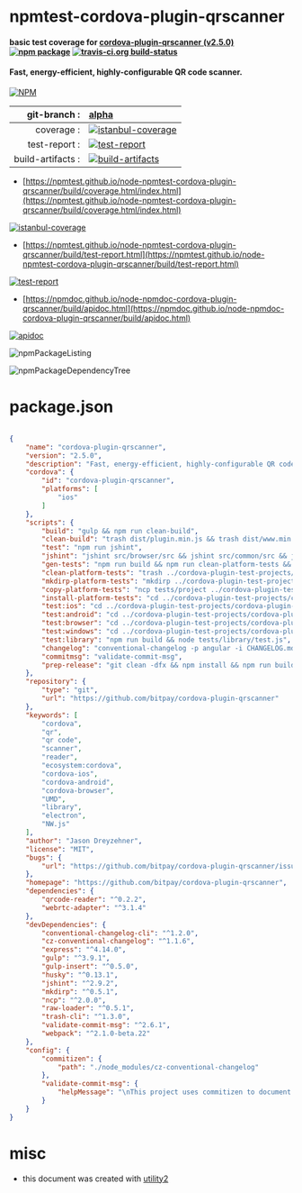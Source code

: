 # npmtest-cordova-plugin-qrscanner

#### basic test coverage for  [cordova-plugin-qrscanner (v2.5.0)](https://github.com/bitpay/cordova-plugin-qrscanner)  [![npm package](https://img.shields.io/npm/v/npmtest-cordova-plugin-qrscanner.svg?style=flat-square)](https://www.npmjs.org/package/npmtest-cordova-plugin-qrscanner) [![travis-ci.org build-status](https://api.travis-ci.org/npmtest/node-npmtest-cordova-plugin-qrscanner.svg)](https://travis-ci.org/npmtest/node-npmtest-cordova-plugin-qrscanner)

#### Fast, energy-efficient, highly-configurable QR code scanner.

[![NPM](https://nodei.co/npm/cordova-plugin-qrscanner.png?downloads=true&downloadRank=true&stars=true)](https://www.npmjs.com/package/cordova-plugin-qrscanner)

| git-branch : | [alpha](https://github.com/npmtest/node-npmtest-cordova-plugin-qrscanner/tree/alpha)|
|--:|:--|
| coverage : | [![istanbul-coverage](https://npmtest.github.io/node-npmtest-cordova-plugin-qrscanner/build/coverage.badge.svg)](https://npmtest.github.io/node-npmtest-cordova-plugin-qrscanner/build/coverage.html/index.html)|
| test-report : | [![test-report](https://npmtest.github.io/node-npmtest-cordova-plugin-qrscanner/build/test-report.badge.svg)](https://npmtest.github.io/node-npmtest-cordova-plugin-qrscanner/build/test-report.html)|
| build-artifacts : | [![build-artifacts](https://npmtest.github.io/node-npmtest-cordova-plugin-qrscanner/glyphicons_144_folder_open.png)](https://github.com/npmtest/node-npmtest-cordova-plugin-qrscanner/tree/gh-pages/build)|

- [https://npmtest.github.io/node-npmtest-cordova-plugin-qrscanner/build/coverage.html/index.html](https://npmtest.github.io/node-npmtest-cordova-plugin-qrscanner/build/coverage.html/index.html)

[![istanbul-coverage](https://npmtest.github.io/node-npmtest-cordova-plugin-qrscanner/build/screenCapture.buildCi.browser.%252Ftmp%252Fbuild%252Fcoverage.lib.html.png)](https://npmtest.github.io/node-npmtest-cordova-plugin-qrscanner/build/coverage.html/index.html)

- [https://npmtest.github.io/node-npmtest-cordova-plugin-qrscanner/build/test-report.html](https://npmtest.github.io/node-npmtest-cordova-plugin-qrscanner/build/test-report.html)

[![test-report](https://npmtest.github.io/node-npmtest-cordova-plugin-qrscanner/build/screenCapture.buildCi.browser.%252Ftmp%252Fbuild%252Ftest-report.html.png)](https://npmtest.github.io/node-npmtest-cordova-plugin-qrscanner/build/test-report.html)

- [https://npmdoc.github.io/node-npmdoc-cordova-plugin-qrscanner/build/apidoc.html](https://npmdoc.github.io/node-npmdoc-cordova-plugin-qrscanner/build/apidoc.html)

[![apidoc](https://npmdoc.github.io/node-npmdoc-cordova-plugin-qrscanner/build/screenCapture.buildCi.browser.%252Ftmp%252Fbuild%252Fapidoc.html.png)](https://npmdoc.github.io/node-npmdoc-cordova-plugin-qrscanner/build/apidoc.html)

![npmPackageListing](https://npmtest.github.io/node-npmtest-cordova-plugin-qrscanner/build/screenCapture.npmPackageListing.svg)

![npmPackageDependencyTree](https://npmtest.github.io/node-npmtest-cordova-plugin-qrscanner/build/screenCapture.npmPackageDependencyTree.svg)



# package.json

```json

{
    "name": "cordova-plugin-qrscanner",
    "version": "2.5.0",
    "description": "Fast, energy-efficient, highly-configurable QR code scanner.",
    "cordova": {
        "id": "cordova-plugin-qrscanner",
        "platforms": [
            "ios"
        ]
    },
    "scripts": {
        "build": "gulp && npm run clean-build",
        "clean-build": "trash dist/plugin.min.js && trash dist/www.min.js && trash src/browser/worker.min.js",
        "test": "npm run jshint",
        "jshint": "jshint src/browser/src && jshint src/common/src && jshint tests",
        "gen-tests": "npm run build && npm run clean-platform-tests && npm run mkdirp-platform-tests && npm run copy-platform-tests && npm run install-platform-tests",
        "clean-platform-tests": "trash ../cordova-plugin-test-projects/cordova-plugin-qrscanner-tests",
        "mkdirp-platform-tests": "mkdirp ../cordova-plugin-test-projects/cordova-plugin-qrscanner-tests",
        "copy-platform-tests": "ncp tests/project ../cordova-plugin-test-projects/cordova-plugin-qrscanner-tests",
        "install-platform-tests": "cd ../cordova-plugin-test-projects/cordova-plugin-qrscanner-tests && npm install",
        "test:ios": "cd ../cordova-plugin-test-projects/cordova-plugin-qrscanner-tests && npm run test:ios",
        "test:android": "cd ../cordova-plugin-test-projects/cordova-plugin-qrscanner-tests && npm run test:android",
        "test:browser": "cd ../cordova-plugin-test-projects/cordova-plugin-qrscanner-tests && npm run test:browser",
        "test:windows": "cd ../cordova-plugin-test-projects/cordova-plugin-qrscanner-tests && npm run test:windows",
        "test:library": "npm run build && node tests/library/test.js",
        "changelog": "conventional-changelog -p angular -i CHANGELOG.md -s",
        "commitmsg": "validate-commit-msg",
        "prep-release": "git clean -dfx && npm install && npm run build && npm run changelog"
    },
    "repository": {
        "type": "git",
        "url": "https://github.com/bitpay/cordova-plugin-qrscanner"
    },
    "keywords": [
        "cordova",
        "qr",
        "qr code",
        "scanner",
        "reader",
        "ecosystem:cordova",
        "cordova-ios",
        "cordova-android",
        "cordova-browser",
        "UMD",
        "library",
        "electron",
        "NW.js"
    ],
    "author": "Jason Dreyzehner",
    "license": "MIT",
    "bugs": {
        "url": "https://github.com/bitpay/cordova-plugin-qrscanner/issues"
    },
    "homepage": "https://github.com/bitpay/cordova-plugin-qrscanner",
    "dependencies": {
        "qrcode-reader": "^0.2.2",
        "webrtc-adapter": "^3.1.4"
    },
    "devDependencies": {
        "conventional-changelog-cli": "^1.2.0",
        "cz-conventional-changelog": "^1.1.6",
        "express": "^4.14.0",
        "gulp": "^3.9.1",
        "gulp-insert": "^0.5.0",
        "husky": "^0.13.1",
        "jshint": "^2.9.2",
        "mkdirp": "^0.5.1",
        "ncp": "^2.0.0",
        "raw-loader": "^0.5.1",
        "trash-cli": "^1.3.0",
        "validate-commit-msg": "^2.6.1",
        "webpack": "^2.1.0-beta.22"
    },
    "config": {
        "commitizen": {
            "path": "./node_modules/cz-conventional-changelog"
        },
        "validate-commit-msg": {
            "helpMessage": "\nThis project uses commitizen to document changes. Please try:\nnpm install commitizen -g && git cz\n"
        }
    }
}
```



# misc
- this document was created with [utility2](https://github.com/kaizhu256/node-utility2)
